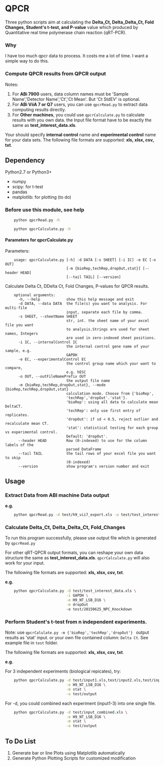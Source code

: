 # QPCR

Three python scripts aim at calculating the **Delta_Ct, Delta_Delta_Ct, Fold Changes, Student's t-test, and P-value** value which
produced by Quantitative real time polymerase chain reaction (qRT-PCR).

### Why

I have too much qpcr data to process. It costs me a lot of time. I want a simple way to do this.


### Compute QPCR results from QPCR output
Notes:

1. For **ABi 7900** users, data column names must be 'Sample Name','Detector Name','Ct','Ct Mean'. But 'Ct StdEV' is optional.
2. For **ABi ViiA 7 or Q7** users, you can use `qpcrRead.py` to extract data computing results directly.
3. For **Other machines**, you could use `qpcrCalculate.py` to calculate results with you own data. the Input file format have to be
exactly the same as **test_interest_data.xls**.

Your should specify **internal control** name and **experimental control** name for your  data sets.
The following file formats are supported: **xls, xlsx, csv, txt**.

## Dependency

Python2.7 or Python3+

* numpy
* scipy: for t-test
* pandas
* matplotlib: for plotting (to do)

### Before use this module, see help
```bash
    python qpcrRead.py -h

    python qpcrCalculate.py -h

```


#### Parameters for qpcrCalculate.py

Parameters:
```
    usage: qpcrCalculate.py [-h] -d DATA [-s SHEET] [-i IC] -e EC [-o OUT]
                            [-m {bioRep,techRep,dropOut,stat}] [--header HEAD]
                            [--tail TAIL] [--version]
```

Calculate Delta Ct, DDelta Ct, Fold Changes, P-values for QPCR results.
```
    optional arguments:
      -h, --help            show this help message and exit
      -d DATA, --data DATA  the file(s) you want to analysis. For multi-file
                            input, separate each file by comma.
      -s SHEET, --sheetName SHEET
                            str, int. the sheet name of your excel file you want
                            to analysis.Strings are used for sheet names, Integers
                            are used in zero-indexed sheet positions.
      -i IC, --internalControl IC
                            the internal control gene name of your sample, e.g.
                            GAPDH
      -e EC, --experimentalControl EC
                            the control group name which your want to compare,
                            e.g. hESC
      -o OUT, --outFileNamePrefix OUT
                            the output file name
      -m {bioRep,techRep,dropOut,stat}, --mode {bioRep,techRep,dropOut,stat}
                            calculation mode. Choose from {'bioRep',
                            'techRep','dropOut'.'stat'}.
                            'bioRep': using all data to calculate mean DeltaCT.
                            'techRep': only use first entry of replicates.
                            'dropOut': if sd < 0.5, reject outlier and recalculate mean CT.
                            'stat': statistical testing for each group vs experimental control.
                            Default: 'dropOut'.
      --header HEAD         Row (0-indexed) to use for the column labels of the
                            parsed DataFrame
      --tail TAIL           the tail rows of your excel file you want to skip
                            (0-indexed)
      --version             show program's version number and exit

```
## Usage

### Extract Data from ABI machine  Data output

**e.g.**  

```bash
    python qpcrRead.py -d test/h9_vii7_export.xls -o test/test_interest_data.xls
```

### Calculate Delta_Ct, Delta_Delta_Ct, Fold_Changes

To run this program successfully, please use output file which is generated by `qpcrRead.py`

For other qRT-QPCR output formats, you can reshape your own data structure the same as **test_interest_data.xls**. `qpcrCalculate.py` will also work for your input.

The following file formats are supported: **xls, xlsx, csv, txt**.

**e.g.**

```bash
    python qpcrCalculate.py -d test/test_interest_data.xls \
                            -i GAPDH \
                            -e H9_NT_LSB_D16 \
                            -m dropOut
                            -o test/20150625_NPC_Knockdown
```

### Perform Student's t-test from n independent experiments.
Note: use `qpcrCalulate.py -m {'bioRep','techRep','dropOut'} ` output results as 'stat' input.
or your own file contained column: `Delta Ct`. See example file in `test` folder.


The following file formats are supported: **xls, xlsx, csv, txt**.

**e.g.**

For 3 independent experiments (biological repicates), try:

```bash
    python qpcrCalculate.py -d test/input1.xls,test/input2.xls,test/input3.xls \
                            -e H9_NT_LSB_D16 \
                            -m stat \
                            -o test/output
```
For -d, you could combined each experiment (input1-3) into one single file.
```bash
    python qpcrCalculate.py -d test/input_combined.xls \
                            -e H9_NT_LSB_D16 \
                            -m stat \
                            -o test/output
```



## To Do List

1. Generate bar or line Plots using Matplotlib automatically
2. Generate Python Plotting Scripts for customized modification
